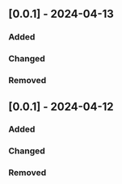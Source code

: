 ## [0.0.1] - 2024-04-13

### Added


### Changed


### Removed


## [0.0.1] - 2024-04-12

### Added


### Changed


### Removed
